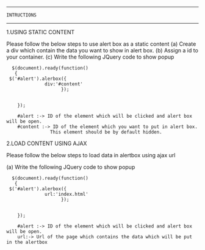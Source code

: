 ----------------------
    INTRUCTIONS
----------------------

1.USING STATIC CONTENT
  
  Please follow the below steps to use alert box as a static content
  (a) Create a div which contain the data you want to show in alert box.
  (b) Assign a id to your container.
  (c) Write the following JQuery code to show popup

      $(document).ready(function()
       {
	 $('#alert').alerbox({
			      div:'#content'
	                    });
	
    
        });

        #alert :-> ID of the element which will be clicked and alert box will be open.
        #content :-> ID of the element which you want to put in alert box.
                    This element should be by default hidden.


2.LOAD CONTENT USING AJAX
   
   Please follow the below steps to load data in alertbox using ajax url
  
  (a) Write the following JQuery code to show popup

      $(document).ready(function()
       {
	 $('#alert').alerbox({
			      url:'index.html'
	                    });
	
    
        });
       
        #alert :-> ID of the element which will be clicked and alert box will be open.
        url:-> Url of the page which contains the data which will be put in the alertbox
  

